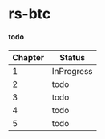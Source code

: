 # rs-btc

#### todo

| Chapter | Status     |
|---------|------------|
| 1       | InProgress |
| 2       | todo       |
| 3       | todo       |
| 4       | todo       |
| 5       | todo       |

